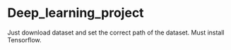 # Deep_learning_project
Just download dataset and set the correct path of the dataset. Must install Tensorflow.

